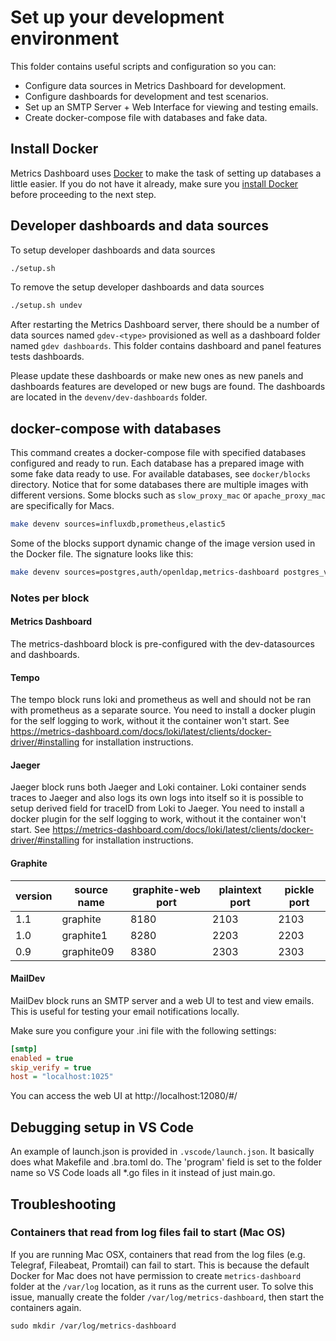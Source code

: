 # Set up your development environment

This folder contains useful scripts and configuration so you can:

- Configure data sources in Metrics Dashboard for development.
- Configure dashboards for development and test scenarios.
- Set up an SMTP Server + Web Interface for viewing and testing emails.
- Create docker-compose file with databases and fake data.

## Install Docker

Metrics Dashboard uses [Docker](https://docker.com) to make the task of setting up databases a little easier. If you do not have it already, make sure you [install Docker](https://docs.docker.com/docker-for-mac/install/) before proceeding to the next step.

## Developer dashboards and data sources

To setup developer dashboards and data sources
```bash
./setup.sh
```

To remove the setup developer dashboards and data sources
```bash
./setup.sh undev
```

After restarting the Metrics Dashboard server, there should be a number of data sources named `gdev-<type>` provisioned as well as
a dashboard folder named `gdev dashboards`. This folder contains dashboard and panel features tests dashboards. 

Please update these dashboards or make new ones as new panels and dashboards features are developed or new bugs are
found. The dashboards are located in the `devenv/dev-dashboards` folder. 

## docker-compose with databases

This command creates a docker-compose file with specified databases configured and ready to run. Each database has
a prepared image with some fake data ready to use. For available databases, see `docker/blocks` directory. Notice that
for some databases there are multiple images with different versions. Some blocks such as `slow_proxy_mac` or `apache_proxy_mac` are specifically for Macs.  

```bash
make devenv sources=influxdb,prometheus,elastic5
```

Some of the blocks support dynamic change of the image version used in the Docker file. The signature looks like this: 

```bash
make devenv sources=postgres,auth/openldap,metrics-dashboard postgres_version=9.2 metrics-dashboard_version=6.7.0-beta1
```


### Notes per block

#### Metrics Dashboard
The metrics-dashboard block is pre-configured with the dev-datasources and dashboards.

#### Tempo
The tempo block runs loki and prometheus as well and should not be ran with prometheus as a separate source. You need to install a docker plugin for the self logging to work, without it the container won't start. See https://metrics-dashboard.com/docs/loki/latest/clients/docker-driver/#installing for installation instructions.

#### Jaeger
Jaeger block runs both Jaeger and Loki container. Loki container sends traces to Jaeger and also logs its own logs into itself so it is possible to setup derived field for traceID from Loki to Jaeger. You need to install a docker plugin for the self logging to work, without it the container won't start. See https://metrics-dashboard.com/docs/loki/latest/clients/docker-driver/#installing for installation instructions.

#### Graphite

| version | source name | graphite-web port | plaintext port | pickle port |
|---------|-------------|-------------------|----------------|-------------|
| 1.1     | graphite    | 8180              | 2103           | 2103        |
| 1.0     | graphite1   | 8280              | 2203           | 2203        |
| 0.9     | graphite09  | 8380              | 2303           | 2303        |

#### MailDev

MailDev block runs an SMTP server and a web UI to test and view emails. This is useful for testing your email notifications locally.

Make sure you configure your .ini file with the following settings:

```ini
[smtp]
enabled = true
skip_verify = true
host = "localhost:1025"
```

You can access the web UI at http://localhost:12080/#/

## Debugging setup in VS Code
An example of launch.json is provided in `.vscode/launch.json`. It basically does what Makefile and .bra.toml do. The 'program' field is set to the folder name so VS Code loads all *.go files in it instead of just main.go.

## Troubleshooting

### Containers that read from log files fail to start (Mac OS)

If you are running Mac OSX, containers that read from the log files (e.g. Telegraf, Fileabeat, Promtail) can fail to start. This is because the default Docker for Mac does not have permission to create `metrics-dashboard` folder at the `/var/log` location, as it runs as the current user. To solve this issue, manually create the folder `/var/log/metrics-dashboard`, then start the containers again.

```
sudo mkdir /var/log/metrics-dashboard
```
